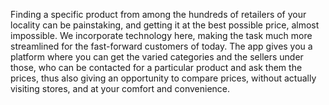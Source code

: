 Finding a specific product from among the hundreds of retailers of your locality can be painstaking, and getting it at the best possible price, almost impossible. We incorporate technology here, making the task much more streamlined for the fast-forward customers of today. The app gives you a platform where you can get the varied categories and the sellers under those, who can be contacted for a particular product and ask them the prices, thus also giving an opportunity to compare prices, without actually visiting stores, and at your comfort and convenience.